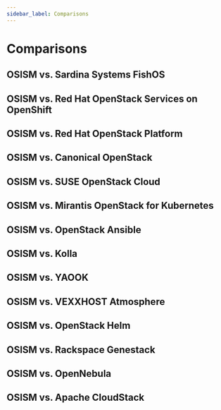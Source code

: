 ```yaml
---
sidebar_label: Comparisons
---
```


# Comparisons

## OSISM vs. Sardina Systems FishOS

## OSISM vs. Red Hat OpenStack Services on OpenShift

## OSISM vs. Red Hat OpenStack Platform

## OSISM vs. Canonical OpenStack

## OSISM vs. SUSE OpenStack Cloud

## OSISM vs. Mirantis OpenStack for Kubernetes

## OSISM vs. OpenStack Ansible

## OSISM vs. Kolla

## OSISM vs. YAOOK

## OSISM vs. VEXXHOST Atmosphere

## OSISM vs. OpenStack Helm

## OSISM vs. Rackspace Genestack

## OSISM vs. OpenNebula

## OSISM vs. Apache CloudStack
